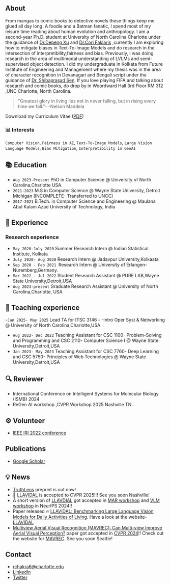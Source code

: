 ## About

From mangas to comic books to detective novels these things keep me glued all day long. A foodie and a Batman fanatic, I spend most of my leisure time reading about human evolution and anthropology. I am a second-year Ph.D. student at University of North Carolina Charlotte under the guidance of [Dr.Depeng Xu](https://webpages.charlotte.edu/dxu7/) and [Dr.Cori Faklaris](https://corifaklaris.com) ,currently I am exploring how to mitigate biases in Text-To-Image Models and do research in the intersection of interpretibility,fairness and bias. Previously, I was doing research in the area of multimodal understanding of LVLMs and semi-supervised object detection. I did my undergraduate in Kolkata from Future Institute of Engineering and Management where my thesis was in the area of character recognition in Devanagari and Bengali script under the guidance of [Dr. Shibaprasad Sen](https://www.cmaterju.in/scholars/shibaprasad-sen). If you love playing FIFA and talking about research and comic books, do drop by in Woordward Hall 3rd Floor RM 312 ,UNC Charlotte, North Carolina.
>"Greatest glory in living lies not in never falling, but in rising every time we fall."-
>-Nelson Mandela 


Download my Curriculum Vitae ([PDF](1695867237691.pdf))



### 📊 Interests

 `Computer Vision`, `Fairness in AI`, `Text-To-Image Models`, `Large Vision Language Models`, `Bias Mitigation`, `Interpretibility in GenAI`
 

## 📚 Education
- `Aug 2023-Present` PhD in Computer Science @ University of North Carolina,Charlotte USA.
- `2021-2023` M.S in Computer Science @ Wayne State University, Detroit Michigan (INCOMPLETE- Transferred to UNCC)
- `2017-2021` B.Tech. in Computer Science and Engineering @ Maulana Abul Kalam Azad University of Technology, India

## 🔬 Experience
### Research experience
- `May 2020-July 2020` Summer Research Intern @ Indian Statistical Institute, Kolkata
- `July 2020- Aug 2020` Research Intern @ Jadavpur University,Kolkaata
- `Sep 2020 - Feb 2021 `Research Intern @ University of Erlangen-Nuremberg,Germany.
- `Mar 2022 - Jul 2022` Student Research Assistant @ PURE LAB,Wayne State University,Detroit,USA
- `Aug 2023-present` Graduate Research Assistant @ University of North Carolina,Charlotte, USA

## 📝 Teaching experience
-`Jan 2025- May 2025` Lead TA for ITSC 3146 - -Intro Oper Syst & Networking @ University of North Carolina,Charlotte,USA
- `Aug 2022- Dec 2022` Teaching Assistant for CSC 1100- Problem-Solving and Programming and CSC 2110- Computer Science I @ Wayne State University,Detroit,USA
- `Jan 2023- May 2023` Teaching Assistant for CSC 7760- Deep Learning and CSC 5750- Principles of Web Technologies @ Wayne State University,Detroit,USA

## 🔍 Reviewer
- International Conference on Intelligent Systems for Molecular Biology (ISMB) 2024
- ReGen AI workshop ,CVPR Workshop 2025 Nashville TN.
  

## ⚙️ Volunteer
- [IEEE IRI 2022 conference](https://homepages.uc.edu/~niunn/IRI22/committee_organizing.html)

  
## Publications
- [Google Scholar](https://scholar.google.com/citations?hl=en&user=39r7ciQAAAAJ&view_op=list_works&sortby=pubdate)
  

## 💡 News 
- [TruthLens](https://arxiv.org/abs/2503.15342) preprint is out now!
- 🤌 [LLAVIDAL](https://adl-x.github.io/) is accepted to CVPR 2025!!! See you soon Nashville!
- A short version of [LLAVDIAL](https://drive.google.com/file/d/1KrCkEWpLn0zsupdiwXFYlsZ3N9tEsKSi/view) got accepted in [MAR workshop](https://marworkshop.github.io/neurips24/) and [VLM workshop](https://video-and-language-workshop-2024.webflow.io) in NeurIPS 2024!!
- Paper released 🔥 [LLAVIDAL: Benchmarking Large Language Vision Models for Daily Activities of Living](https://arxiv.org/abs/2406.09390). Have a look at the website- [LLAVIDAL](https://adl-x.github.io)
- [Multiview Aerial Visual Recognition (MAVREC): Can Multi-view Improve Aerial Visual Perception?](https://arxiv.org/abs/2312.04548) paper got accepted in [CVPR 2024](https://cvpr.thecvf.com)!! Check out the website for [MAVREC](https://mavrec.github.io). See you soon Seattle!




## Contact
- rchakra6@charlotte.edu
- [LinkedIn](https://www.linkedin.com/in/rajatsubhra-chakraborty-6bb133168/)
- [Twitter](https://twitter.com/Rajat_wayne)


<!--## Test
Display Table in README.md file in Git


| FirstName     | LastName      | City   
| ------------- | ------------- | --------    |
| `John`        | Test1         | `NewYork`   |
| `Bob`         | Test2         | `Toronto`   |
-->

<!--
**iamankan/iamankan** is a ✨ _special_ ✨ repository because its `README.md` (this file) appears on your GitHub profile.

Here are some ideas to get you started:

- 🔭 I’m currently working on ...
- 🌱 I’m currently learning ...
- 👯 I’m looking to collaborate on ...
- 🤔 I’m looking for help with ...
- 💬 Ask me about ...
- 📫 How to reach me: ...
- 😄 Pronouns: ...
- ⚡ Fun fact: ...
-->
